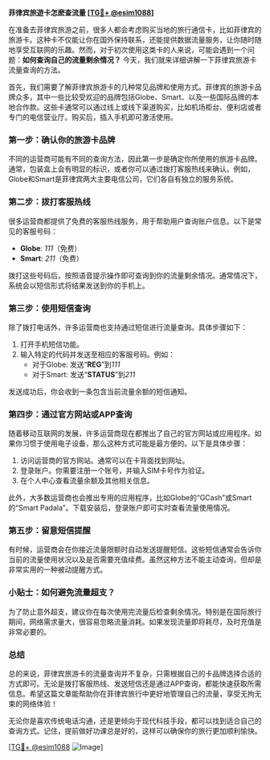 **菲律宾旅遊卡怎麽查流量 [[TG💪+ @esim1088](https://t.me/s/esim1088)]**

在准备去菲律宾旅游之前，很多人都会考虑购买当地的旅行通信卡，比如菲律宾的旅游卡。这种卡不仅能让你在国外保持联系，还能提供数据流量服务，让你随时随地享受互联网的乐趣。然而，对于初次使用这类卡的人来说，可能会遇到一个问题：**如何查询自己的流量剩余情况？** 今天，我们就来详细讲解一下菲律宾旅游卡流量查询的方法。

首先，我们需要了解菲律宾旅游卡的几种常见品牌和使用方式。菲律宾的旅游卡品牌众多，其中一些比较受欢迎的品牌包括Globe、Smart、以及一些国际品牌的本地合作款。这些卡通常可以通过线上或线下渠道购买，比如机场柜台、便利店或者专门的电信营业厅。购买后，插入手机即可激活使用。

### **第一步：确认你的旅游卡品牌**
不同的运营商可能有不同的查询方法，因此第一步是确定你所使用的旅游卡品牌。通常，包装盒上会有明显的标识，或者你可以通过拨打客服热线来确认。例如，Globe和Smart是菲律宾两大主要电信公司，它们各自有独立的服务系统。

### **第二步：拨打客服热线**
很多运营商都提供了免费的客服热线服务，用于帮助用户查询账户信息。以下是常见的客服号码：
- **Globe**:  *111*（免费）
- **Smart**: *211*（免费）

拨打这些号码后，按照语音提示操作即可查询到你的流量剩余情况。通常情况下，系统会以短信形式将结果发送到你的手机上。

### **第三步：使用短信查询**
除了拨打电话外，许多运营商也支持通过短信进行流量查询。具体步骤如下：
1. 打开手机短信功能。
2. 输入特定的代码并发送至相应的客服号码。例如：
   - 对于Globe: 发送“**REG**”到*111*
   - 对于Smart: 发送“**STATUS**”到*211*

发送成功后，你会收到一条包含当前流量余额的短信通知。

### **第四步：通过官方网站或APP查询**
随着移动互联网的发展，许多运营商现在都推出了自己的官方网站或应用程序。如果你习惯于使用电子设备，那么这种方式可能是最方便的。以下是具体步骤：
1. 访问运营商的官方网站。通常可以在卡背面找到网址。
2. 登录账户。你需要注册一个账号，并输入SIM卡号作为验证。
3. 在个人中心查看流量余额及其他相关信息。

此外，大多数运营商也会推出专用的应用程序，比如Globe的“GCash”或Smart的“Smart Padala”。下载安装后，登录账户即可实时查看流量使用情况。

### **第五步：留意短信提醒**
有时候，运营商会在你接近流量限额时自动发送提醒短信。这些短信通常会告诉你当前的流量使用状况以及是否需要充值续费。虽然这种方法不能主动查询，但却是非常实用的一种被动提醒方式。

### **小贴士：如何避免流量超支？**
为了防止意外超支，建议你在每次使用完流量后检查剩余情况。特别是在国际旅行期间，网络需求量大，很容易忽略流量消耗。如果发现流量即将耗尽，及时充值是非常必要的。

### **总结**
总的来说，菲律宾旅游卡的流量查询并不复杂，只需根据自己的卡品牌选择合适的方式即可。无论是拨打客服热线、发送短信还是通过APP查询，都能快速获取所需信息。希望这篇文章能帮助你在菲律宾旅行中更好地管理自己的流量，享受无拘无束的网络体验！

无论你是喜欢传统电话沟通，还是更倾向于现代科技手段，都可以找到适合自己的查询方式。记住，提前做好功课总是好的，这样可以确保你的旅行更加顺利愉快。

[[TG💪+ @esim1088](https://t.me/s/esim1088) ![Image](https://i.postimg.cc/4NQfJmqS/Snipaste-2025-05-13-00-14-12.png)]